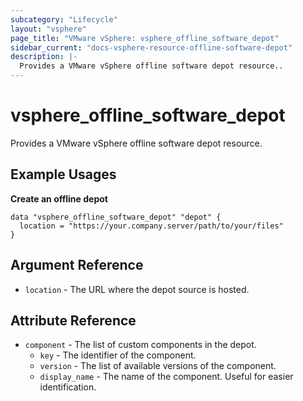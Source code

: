 ```yaml
---
subcategory: "Lifecycle"
layout: "vsphere"
page_title: "VMware vSphere: vsphere_offline_software_depot"
sidebar_current: "docs-vsphere-resource-offline-software-depot"
description: |-
  Provides a VMware vSphere offline software depot resource..
---
```


# vsphere\_offline\_software\_depot

Provides a VMware vSphere offline software depot resource.

## Example Usages

**Create an offline depot**

```hcl
data "vsphere_offline_software_depot" "depot" {
  location = "https://your.company.server/path/to/your/files"
}
```

## Argument Reference

* `location` - The URL where the depot source is hosted.

## Attribute Reference

* `component` - The list of custom components in the depot.
  * `key` - The identifier of the component.
  * `version` - The list of available versions of the component.
  * `display_name` - The name of the component. Useful for easier identification.
